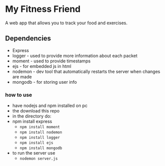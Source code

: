 # My Fitness Friend

A web app that allows you to track your food and exercises.

## Dependencies

- Express
- logger - used to provide more information about each packet
- moment - used to provide timestamps
- ejs - for embedded js in html
- nodemon - dev tool that automatically restarts the server when changes are made
- mongodb - for storing user info


### how to use
- have nodejs and npm installed on pc
- the download this repo
- in the directory do:
- npm install express
  - `npm install moment`
  - `npm install nodemon`
  - `npm install logger`
  - `npm install ejs`
  - `npm install mongodb`
- to run the server use
  - `nodemon server.js`
